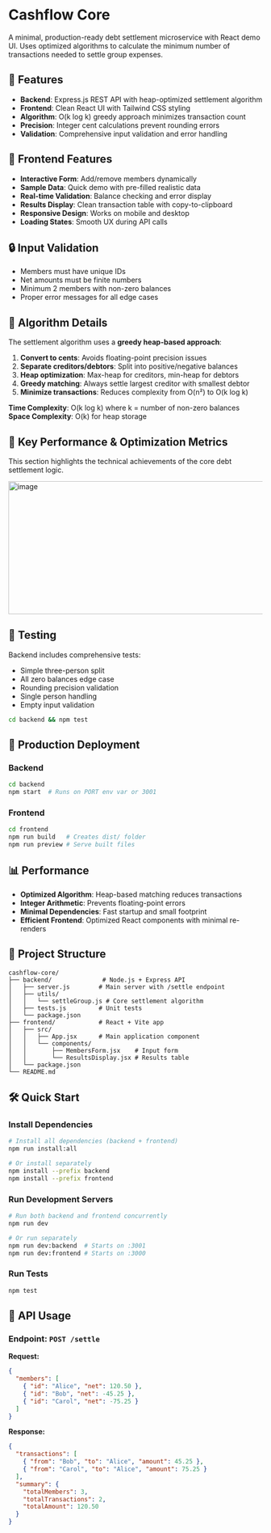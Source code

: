 # Cashflow Core

A minimal, production-ready debt settlement microservice with React demo UI. Uses optimized algorithms to calculate the minimum number of transactions needed to settle group expenses.

## 🚀 Features

- **Backend**: Express.js REST API with heap-optimized settlement algorithm
- **Frontend**: Clean React UI with Tailwind CSS styling
- **Algorithm**: O(k log k) greedy approach minimizes transaction count
- **Precision**: Integer cent calculations prevent rounding errors
- **Validation**: Comprehensive input validation and error handling

## 🎯 Frontend Features

- **Interactive Form**: Add/remove members dynamically
- **Sample Data**: Quick demo with pre-filled realistic data
- **Real-time Validation**: Balance checking and error display
- **Results Display**: Clean transaction table with copy-to-clipboard
- **Responsive Design**: Works on mobile and desktop
- **Loading States**: Smooth UX during API calls

## 🔒 Input Validation

- Members must have unique IDs
- Net amounts must be finite numbers
- Minimum 2 members with non-zero balances
- Proper error messages for all edge cases

## 🧮 Algorithm Details

The settlement algorithm uses a **greedy heap-based approach**:

1. **Convert to cents**: Avoids floating-point precision issues
2. **Separate creditors/debtors**: Split into positive/negative balances  
3. **Heap optimization**: Max-heap for creditors, min-heap for debtors
4. **Greedy matching**: Always settle largest creditor with smallest debtor
5. **Minimize transactions**: Reduces complexity from O(n²) to O(k log k)

**Time Complexity**: O(k log k) where k = number of non-zero balances  
**Space Complexity**: O(k) for heap storage

## 🌟 Key Performance & Optimization Metrics

This section highlights the technical achievements of the core debt settlement logic.

<img width="712" height="263" alt="image" src="https://github.com/user-attachments/assets/b157cf69-b7a1-45c4-8f5f-7795cc53cbfb" />

## 🧪 Testing

Backend includes comprehensive tests:
- Simple three-person split
- All zero balances edge case  
- Rounding precision validation
- Single person handling
- Empty input validation

```bash
cd backend && npm test
```

## 🚀 Production Deployment

### Backend
```bash
cd backend
npm start  # Runs on PORT env var or 3001
```

### Frontend  
```bash
cd frontend
npm run build   # Creates dist/ folder
npm run preview # Serve built files
```

## 📊 Performance

- **Optimized Algorithm**: Heap-based matching reduces transactions
- **Integer Arithmetic**: Prevents floating-point errors  
- **Minimal Dependencies**: Fast startup and small footprint
- **Efficient Frontend**: Optimized React components with minimal re-renders
  
## 📁 Project Structure

```
cashflow-core/
├── backend/              # Node.js + Express API
│   ├── server.js        # Main server with /settle endpoint
│   ├── utils/           
│   │   └── settleGroup.js # Core settlement algorithm
│   ├── tests.js         # Unit tests
│   └── package.json     
├── frontend/            # React + Vite app
│   ├── src/
│   │   ├── App.jsx      # Main application component
│   │   └── components/  
│   │       ├── MembersForm.jsx    # Input form
│   │       └── ResultsDisplay.jsx # Results table
│   └── package.json
└── README.md
```

## 🛠 Quick Start

### Install Dependencies
```bash
# Install all dependencies (backend + frontend)
npm run install:all

# Or install separately
npm install --prefix backend
npm install --prefix frontend
```

### Run Development Servers
```bash
# Run both backend and frontend concurrently
npm run dev

# Or run separately
npm run dev:backend  # Starts on :3001
npm run dev:frontend # Starts on :3000
```

### Run Tests
```bash
npm test
```

## 🔧 API Usage

### Endpoint: `POST /settle`

**Request:**
```json
{
  "members": [
    { "id": "Alice", "net": 120.50 },
    { "id": "Bob", "net": -45.25 },
    { "id": "Carol", "net": -75.25 }
  ]
}
```

**Response:**
```json
{
  "transactions": [
    { "from": "Bob", "to": "Alice", "amount": 45.25 },
    { "from": "Carol", "to": "Alice", "amount": 75.25 }
  ],
  "summary": {
    "totalMembers": 3,
    "totalTransactions": 2,
    "totalAmount": 120.50
  }
}
```
